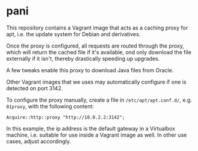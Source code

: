 # pani
This repository contains a Vagrant image that acts as a caching proxy for apt, i.e. the update system for Debian and derivatives.

Once the proxy is configured, all requests are routed through the proxy, which will return the cached file if it's available, 
ond only download the file externally if it isn't, thereby drastically speeding up upgrades.

A few tweaks enable this proxy to download Java files from Oracle.

Other Vagrant images that we uses may automatically configure if one is detected on port 3142.

To configure the proxy manually, create a file in `/etc/apt/apt.conf.d/`, e.g. `01proxy`, with the following content:

    Acquire::http::proxy "http://10.0.2.2:3142";

In this example, the ip address is the default gateway in a Virtualbox machine, i.e. suitable for use inside a Vagrant image as well.
In other use cases, adjust accordingly.
